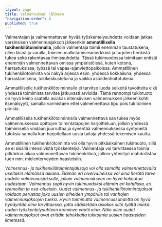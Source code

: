 ```yaml
---
layout: page
title: Valmennuksen jälkeen
"navigation-order": 4
published: true
---
```


Valmentajan ja valmennettavan hyvää työskentelysuhdetta voidaan jatkaa varsinaisen valmennusjakson jälkeenkin **ammatillisella tukihenkilötoiminnalla**, jolloin valmentaja toimii enemmän taustatukena, ollen läsnä ja varalla, toimien mallintamisesimerkkinä ja tarjoten henkistä tukea sekä rakentavaa ihmissuhdetta. Tässä tukimuodossa toimitaan entistä enemmän valmennettavan omissa ympäristöissä, kuten kotona, harrastuksissa, työssä tai vapaa-ajanviettopaikoissa. Ammatillinen tukihenkilötoiminta voi näkyä arjessa esim. yhdessä kokkailuna, yhdessä harrastamisena, tukikeskusteluina ja vaikka asioidenhoitotukena.

Ammatilliselle tukihenkilötoiminnalle ei tarvitse luoda selkeitä tavoitteita eikä yhdessä toimimista tarvitse jatkuvasti arvioida. Tämä rennompi tukimuoto on hyvä keino saatella asiakas intensiivisen valmennuksen jälkeen kohti itsenäisyytt, samalla varmistaen ettei valmennettava tipu pois tukitoimien piiristä. 

Ammatillisella tukihenkilötoiminnalla valmennettava saa tukea myös valmennuksessa opittujen toimintatapojen harjoitteluun, jolloin yhdessä toimimisella voidaan juurruttaa ja syventää valmennuksessa syntyneitä tuloksia samalla kun harjoitellaan uusia taitoja yhdessä tekemisen kautta.

Ammatillinen tukihenkilötoiminta voi olla hyvin pitkäaikainen tukimuoto, sillä se ei sisällä intensiivistä työskentelyä. Valmentaja voi tarvittaessa toimia pitkänkin aikaa valmennettavan tukihenkilönä, jolloin yhteistyö mahdollistaa tuen mm. mielenterveyden haasteisiin.

*Valmennus- ja tukihenkilötoimintajaksoja voi olla samalla valmennettavalla useitakin elämänsä aikana. Elämän eri nivelvaiheissa voi aina herätä tarve uudelle valmennusjaksolle, jolloin valmennukseen on hyvä hakeutua uudestaan. Valmennus sopii hyvin tukimuodoksi elämän eri kohdissa, eri teemoihin ja osa-alueisiin. Uudet valmennus- ja tukihenkilötoimintajaksot voidaan perustaa joko uusien aiheiden ympärille tai vanhojen valmennusjaksojen tueksi. Hyvin toiminutta valmennussuhdetta on hyvä hyödyntää aina tarvittaessa, jotta säästetään asiakas siltä työltä minkä uuden työskentelysuhteen luominen vaatii aina. Näin ollen uudet valmennusjaksot ovat erittäin tehokkaita tukitoimia uusien haasteiden ilmetessä.*